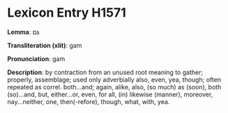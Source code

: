 # Lexicon Entry H1571

**Lemma**: גַּם

**Transliteration (xlit)**: gam

**Pronunciation**: gam

**Description**:
by contraction from an unused root meaning to gather; properly, assemblage; used only adverbially also, even, yea, though; often repeated as correl. both...and; again, alike, also, (so much) as (soon), both (so)...and, but, either...or, even, for all, (in) likewise (manner), moreover, nay...neither, one, then(-refore), though, what, with, yea.
